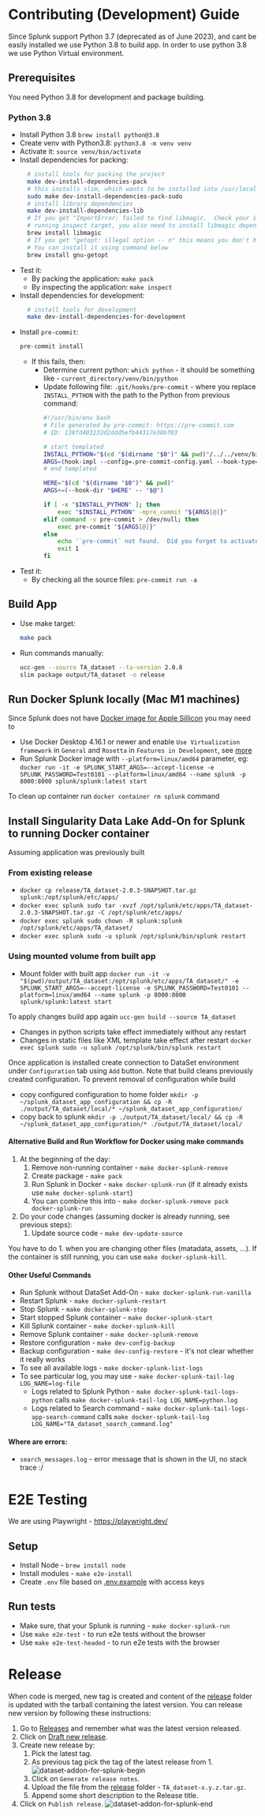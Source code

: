 # Contributing (Development) Guide

Since Splunk support Python 3.7 (deprecated as of June 2023), and cant be easily installed we use Python 3.8 to build app.
In order to use python 3.8 we use Python Virtual environment.

## Prerequisites

You need Python 3.8 for development and package building.

### Python 3.8

* Install Python 3.8 `brew install python@3.8`
* Create venv with Python3.8: `python3.8 -m venv venv`
* Activate it: `source venv/bin/activate`
* Install dependencies for packing:
  ```bash
    # install tools for packing the project
    make dev-install-dependencies-pack
    # this installs slim, which wants to be installed into /usr/local/bin/slim
    sudo make dev-install-dependencies-pack-sudo
    # install library dependencies
    make dev-install-dependencies-lib
    # If you get "ImportError: failed to find libmagic.  Check your installation" error when
    # running inspect target, you also need to install libmagic dependency
    brew install libmagic
    # If you get "getopt: illegal option -- n" this means you don't have GNU getopt tool installed
    # You can install it using command below
    brew install gnu-getopt
  ```
* Test it:
  * By packing the application: `make pack`
  * By inspecting the application: `make inspect`
* Install dependencies for development:
  ```bash
    # install tools for development
    make dev-install-dependencies-for-development
  ```
* Install `pre-commit`:
  ```bash
  pre-commit install
  ```
  * If this fails, then:
    * Determine current python: `which python` - it should be something like - `current_directory/venv/bin/python`
    * Update following file: `.git/hooks/pre-commit` - where you replace `INSTALL_PYTHON` with the path to the Python
      from previous command:
      ```bash
      #!/usr/bin/env bash
      # File generated by pre-commit: https://pre-commit.com
      # ID: 138fd403232d2ddd5efb44317e38bf03

      # start templated
      INSTALL_PYTHON="$(cd "$(dirname "$0")" && pwd)"/../../venv/bin/python
      ARGS=(hook-impl --config=.pre-commit-config.yaml --hook-type=pre-commit)
      # end templated

      HERE="$(cd "$(dirname "$0")" && pwd)"
      ARGS+=(--hook-dir "$HERE" -- "$@")

      if [ -x "$INSTALL_PYTHON" ]; then
          exec "$INSTALL_PYTHON" -mpre_commit "${ARGS[@]}"
      elif command -v pre-commit > /dev/null; then
          exec pre-commit "${ARGS[@]}"
      else
          echo '`pre-commit` not found.  Did you forget to activate your virtualenv?' 1>&2
          exit 1
      fi
      ```
* Test it:
  * By checking all the source files: `pre-commit run -a`

## Build App

* Use make target:
  ```bash
  make pack
  ```
* Run commands manually:
  ```bash
  ucc-gen --source TA_dataset --ta-version 2.0.8
  slim package output/TA_dataset -o release
  ```

## Run Docker Splunk locally (Mac M1 machines)
Since Splunk does not have [Docker image for Apple Sillicon](https://github.com/splunk/docker-splunk/issues/493) you may need to
- Use Docker Desktop 4.16.1 or newer and enable `Use Virtualization framework` in `General` and `Rosetta` in `Features in Development`, see [more](https://levelup.gitconnected.com/docker-on-apple-silicon-mac-how-to-run-x86-containers-with-rosetta-2-4a679913a0d5)
- Run Splunk Docker image with `--platform=linux/amd64` parameter, eg:
```docker run -it -e SPLUNK_START_ARGS=--accept-license -e SPLUNK_PASSWORD=Test0101 --platform=linux/amd64 --name splunk -p 8000:8000 splunk/splunk:latest start```

To clean up container run `docker container rm splunk` command

## Install Singularity Data Lake Add-On for Splunk to running Docker container
Assuming application was previously built

### From existing release
- `docker cp release/TA_dataset-2.0.3-SNAPSHOT.tar.gz  splunk:/opt/splunk/etc/apps/`
- `docker exec splunk sudo tar -xvzf /opt/splunk/etc/apps/TA_dataset-2.0.3-SNAPSHOT.tar.gz -C /opt/splunk/etc/apps/`
- `docker exec splunk sudo chown -R splunk:splunk /opt/splunk/etc/apps/TA_dataset/`
- `docker exec splunk sudo -u splunk /opt/splunk/bin/splunk restart`

### Using mounted volume from built app
- Mount folder with built app `docker run -it -v "$(pwd)/output/TA_dataset:/opt/splunk/etc/apps/TA_dataset/" -e SPLUNK_START_ARGS=--accept-license -e SPLUNK_PASSWORD=Test0101 --platform=linux/amd64 --name splunk -p 8000:8000 splunk/splunk:latest start`

To apply changes build app again `ucc-gen build --source TA_dataset`
- Changes in python scripts take effect immediately without any restart
- Changes in static files like XML template take effect after restart `docker exec splunk sudo -u splunk /opt/splunk/bin/splunk restart`

Once application is installed create connection to DataSet environment under `Configuration` tab using `Add` button.
Note that build cleans previously created configuration. To prevent removal of configuration while build
- copy configured configuration to home folder `mkdir -p ~/splunk_dataset_app_configuration && cp -R ./output/TA_dataset/local/* ~/splunk_dataset_app_configuration/`
- copy back to splunk `mkdir -p ./output/TA_dataset/local/ && cp -R ~/splunk_dataset_app_configuration/* ./output/TA_dataset/local/`


#### Alternative Build and Run Workflow for Docker using make commands

1. At the beginning of the day:
   1. Remove non-running container - `make docker-splunk-remove`
   2. Create package - `make pack`
   3. Run Splunk in Docker - `make docker-splunk-run` (if it already exists use `make docker-splunk-start`)
   4. You can combine this into - `make docker-splunk-remove pack docker-splunk-run`
2. Do your code changes (assuming docker is already running, see previous steps):
   1. Update source code - `make dev-update-source`

You have to do 1. when you are changing other files (matadata, assets, ...). If the container is still running, you can
use `make docker-splunk-kill`.

#### Other Useful Commands

* Run Splunk without DataSet Add-On - `make docker-splunk-run-vanilla`
* Restart Splunk - `make docker-splunk-restart`
* Stop Splunk - `make docker-splunk-stop`
* Start stopped Splunk container - `make docker-splunk-start`
* Kill Splunk container - `make docker-splunk-kill`
* Remove Splunk container - `make docker-splunk-remove`
* Restore configuration - `make dev-config-backup`
* Backup configuration - `make dev-config-restore` - it's not clear whether it really works
* To see all available logs - `make docker-splunk-list-logs`
* To see particular log, you may use - `make docker-splunk-tail-log LOG_NAME=log-file`
  * Logs related to Splunk Python - `make docker-splunk-tail-logs-python` calls `make docker-splunk-tail-log LOG_NAME=python.log`
  * Logs related to Search command - `make docker-splunk-tail-logs-app-search-command` calls `make docker-splunk-tail-log LOG_NAME="TA_dataset_search_command.log"`

#### Where are errors:

* `search_messages.log` - error message that is shown in the UI, no stack trace :/
# E2E Testing

We are using Playwright - https://playwright.dev/

## Setup

* Install Node - `brew install node`
* Install modules - `make e2e-install`
* Create `.env` file based on [.env.example](.env.example) with access keys

## Run tests

* Make sure, that your Splunk is running - `make docker-splunk-run`
* Use `make e2e-test` - to run e2e tests without the browser
* Use `make e2e-test-headed` - to run e2e tests with the browser

# Release

When code is merged, new tag is created and content of the [release](release)
folder is updated with the tarball containing the latest version. You can release
new version by following these instructions:

1. Go to [Releases](https://github.com/scalyr/dataset-addon-for-splunk/releases) and remember what was the latest version released.
2. Click on [Draft new release](https://github.com/scalyr/dataset-addon-for-splunk/releases/new).
3. Create new release by:
   1. Pick the latest tag.
   2. As previous tag pick the tag of the latest release from 1. ![dataset-addon-for-splunk-begin](https://github.com/scalyr/dataset-addon-for-splunk/assets/122797378/c53af6ce-7066-47cc-93a5-cdd14d5cedb5)
   3. Click on `Generate release notes`.
   4. Upload the file from the [release](release) folder - `TA_dataset-x.y.z.tar.gz`.
   5. Append some short description to the Release title.
4. Click on `Publish release`. ![dataset-addon-for-splunk-end](https://github.com/scalyr/dataset-addon-for-splunk/assets/122797378/6601fb40-619e-411f-8bdf-9401d1b66eda)
